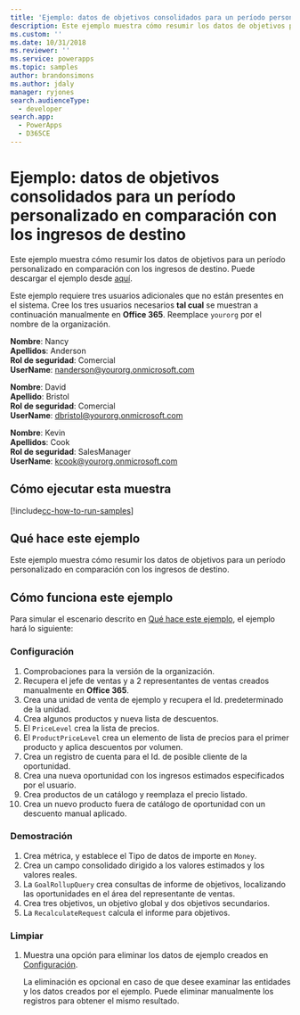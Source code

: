 ```yaml
---
title: 'Ejemplo: datos de objetivos consolidados para un período personalizado en comparación con los ingresos de destino (Common Data Service) | Microsoft Docs'
description: Este ejemplo muestra cómo resumir los datos de objetivos para un período personalizado en comparación con los ingresos de destino.
ms.custom: ''
ms.date: 10/31/2018
ms.reviewer: ''
ms.service: powerapps
ms.topic: samples
author: brandonsimons
ms.author: jdaly
manager: ryjones
search.audienceType:
  - developer
search.app:
  - PowerApps
  - D365CE
---
```

# <a name="sample-rollup-goal-data-for-a-custom-period-against-the-target-revenue"></a>Ejemplo: datos de objetivos consolidados para un período personalizado en comparación con los ingresos de destino

<!-- https://docs.microsoft.com/dynamics365/customer-engagement/developer/sample-rollup-goal-data-custom-period-target-revenue -->

Este ejemplo muestra cómo resumir los datos de objetivos para un período personalizado en comparación con los ingresos de destino. Puede descargar el ejemplo desde [aquí](https://github.com/Microsoft/PowerApps-Samples/tree/master/cds/orgsvc/C%23/RollupGoalData).

Este ejemplo requiere tres usuarios adicionales que no están presentes en el sistema. Cree los tres usuarios necesarios **tal cual** se muestran a continuación manualmente en **Office 365**. Reemplace `yourorg` por el nombre de la organización.

**Nombre**: Nancy<br/>
**Apellidos**: Anderson<br/>
**Rol de seguridad**: Comercial<br/>
**UserName**: nanderson@yourorg.onmicrosoft.com<br/>

**Nombre**: David<br/>
**Apellido**: Bristol<br/>
**Rol de seguridad**: Comercial<br/>
**UserName**: dbristol@yourorg.onmicrosoft.com<br/>

**Nombre**: Kevin<br/>
**Apellidos**: Cook<br/>
**Rol de seguridad**: SalesManager<br/>
**UserName**: kcook@yourorg.onmicrosoft.com<br/>

## <a name="how-to-run-this-sample"></a>Cómo ejecutar esta muestra

[!include[cc-how-to-run-samples](../../includes/cc-how-to-run-samples.md)]

## <a name="what-this-sample-does"></a>Qué hace este ejemplo

Este ejemplo muestra cómo resumir los datos de objetivos para un período personalizado en comparación con los ingresos de destino.

## <a name="how-this-sample-works"></a>Cómo funciona este ejemplo

Para simular el escenario descrito en [Qué hace este ejemplo](#what-this-sample-does), el ejemplo hará lo siguiente:

### <a name="setup"></a>Configuración

1. Comprobaciones para la versión de la organización.
2. Recupera el jefe de ventas y a 2 representantes de ventas creados manualmente en **Office 365**.
3. Crea una unidad de venta de ejemplo y recupera el Id. predeterminado de la unidad. 
4. Crea algunos productos y nueva lista de descuentos.
5. El `PriceLevel` crea la lista de precios.
6. El `ProductPriceLevel` crea un elemento de lista de precios para el primer producto y aplica descuentos por volumen.
7. Crea un registro de cuenta para el Id. de posible cliente de la oportunidad.
8. Crea una nueva oportunidad con los ingresos estimados especificados por el usuario.
9. Crea productos de un catálogo y reemplaza el precio listado.
10. Crea un nuevo producto fuera de catálogo de oportunidad con un descuento manual aplicado.

### <a name="demonstrate"></a>Demostración

1. Crea métrica, y establece el Tipo de datos de importe en `Money`.
2. Crea un campo consolidado dirigido a los valores estimados y los valores reales.
3. La `GoalRollupQuery` crea consultas de informe de objetivos, localizando las oportunidades en el área del representante de ventas. 
4. Crea tres objetivos, un objetivo global y dos objetivos secundarios.
5. La `RecalculateRequest` calcula el informe para objetivos. 

### <a name="clean-up"></a>Limpiar

1. Muestra una opción para eliminar los datos de ejemplo creados en [Configuración](#setup).

    La eliminación es opcional en caso de que desee examinar las entidades y los datos creados por el ejemplo. Puede eliminar manualmente los registros para obtener el mismo resultado.
